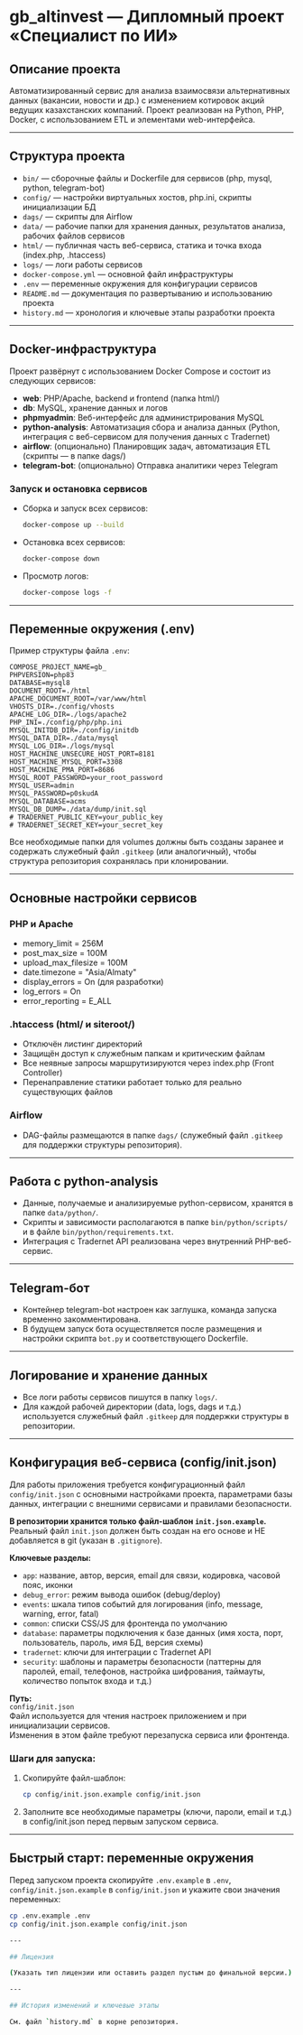 # gb\_altinvest — Дипломный проект «Специалист по ИИ»

## Описание проекта

Автоматизированный сервис для анализа взаимосвязи альтернативных данных (вакансии, новости и др.) с изменением котировок акций ведущих казахстанских компаний. Проект реализован на Python, PHP, Docker, с использованием ETL и элементами web-интерфейса.

---

## Структура проекта

* `bin/` — сборочные файлы и Dockerfile для сервисов (php, mysql, python, telegram-bot)
* `config/` — настройки виртуальных хостов, php.ini, скрипты инициализации БД
* `dags/` — скрипты для Airflow
* `data/` — рабочие папки для хранения данных, результатов анализа, рабочих файлов сервисов
* `html/` — публичная часть веб-сервиса, статика и точка входа (index.php, .htaccess)
* `logs/` — логи работы сервисов
* `docker-compose.yml` — основной файл инфраструктуры
* `.env` — переменные окружения для конфигурации сервисов
* `README.md` — документация по развертыванию и использованию проекта
* `history.md` — хронология и ключевые этапы разработки проекта

---

## Docker-инфраструктура

Проект развёрнут с использованием Docker Compose и состоит из следующих сервисов:

* **web**: PHP/Apache, backend и frontend (папка html/)
* **db**: MySQL, хранение данных и логов
* **phpmyadmin**: Веб-интерфейс для администрирования MySQL
* **python-analysis**: Автоматизация сбора и анализа данных (Python, интеграция с веб-сервисом для получения данных с Tradernet)
* **airflow**: (опционально) Планировщик задач, автоматизация ETL (скрипты — в папке dags/)
* **telegram-bot**: (опционально) Отправка аналитики через Telegram

### Запуск и остановка сервисов

* Сборка и запуск всех сервисов:

  ```bash
  docker-compose up --build
  ```
* Остановка всех сервисов:

  ```bash
  docker-compose down
  ```
* Просмотр логов:

  ```bash
  docker-compose logs -f
  ```

---

## Переменные окружения (.env)

Пример структуры файла `.env`:

```
COMPOSE_PROJECT_NAME=gb_
PHPVERSION=php83
DATABASE=mysql8
DOCUMENT_ROOT=./html
APACHE_DOCUMENT_ROOT=/var/www/html
VHOSTS_DIR=./config/vhosts
APACHE_LOG_DIR=./logs/apache2
PHP_INI=./config/php/php.ini
MYSQL_INITDB_DIR=./config/initdb
MYSQL_DATA_DIR=./data/mysql
MYSQL_LOG_DIR=./logs/mysql
HOST_MACHINE_UNSECURE_HOST_PORT=8181
HOST_MACHINE_MYSQL_PORT=3308
HOST_MACHINE_PMA_PORT=8686
MYSQL_ROOT_PASSWORD=your_root_password
MYSQL_USER=admin
MYSQL_PASSWORD=p0skudA
MYSQL_DATABASE=acms
MYSQL_DB_DUMP=./data/dump/init.sql
# TRADERNET_PUBLIC_KEY=your_public_key
# TRADERNET_SECRET_KEY=your_secret_key
```

Все необходимые папки для volumes должны быть созданы заранее и содержать служебный файл `.gitkeep` (или аналогичный), чтобы структура репозитория сохранялась при клонировании.

---

## Основные настройки сервисов

### PHP и Apache

* memory\_limit = 256M
* post\_max\_size = 100M
* upload\_max\_filesize = 100M
* date.timezone = "Asia/Almaty"
* display\_errors = On (для разработки)
* log\_errors = On
* error\_reporting = E\_ALL

### .htaccess (html/ и siteroot/)

* Отключён листинг директорий
* Защищён доступ к служебным папкам и критическим файлам
* Все неявные запросы маршрутизируются через index.php (Front Controller)
* Перенаправление статики работает только для реально существующих файлов

### Airflow

* DAG-файлы размещаются в папке `dags/` (служебный файл `.gitkeep` для поддержки структуры репозитория).

---

## Работа с python-analysis

* Данные, получаемые и анализируемые python-сервисом, хранятся в папке `data/python/`.
* Скрипты и зависимости располагаются в папке `bin/python/scripts/` и в файле `bin/python/requirements.txt`.
* Интеграция с Tradernet API реализована через внутренний PHP-веб-сервис.

---

## Telegram-бот

* Контейнер telegram-bot настроен как заглушка, команда запуска временно закомментирована.
* В будущем запуск бота осуществляется после размещения и настройки скрипта `bot.py` и соответствующего Dockerfile.

---

## Логирование и хранение данных

* Все логи работы сервисов пишутся в папку `logs/`.
* Для каждой рабочей директории (data, logs, dags и т.д.) используется служебный файл `.gitkeep` для поддержки структуры в репозитории.

---

## Конфигурация веб-сервиса (config/init.json)

Для работы приложения требуется конфигурационный файл `config/init.json` с основными настройками проекта, параметрами базы данных, интеграции с внешними сервисами и правилами безопасности.

**В репозитории хранится только файл-шаблон `init.json.example`.**  
Реальный файл `init.json` должен быть создан на его основе и НЕ добавляется в git (указан в `.gitignore`).

**Ключевые разделы:**
- `app`: название, автор, версия, email для связи, кодировка, часовой пояс, иконки
- `debug_error`: режим вывода ошибок (debug/deploy)
- `events`: шкала типов событий для логирования (info, message, warning, error, fatal)
- `common`: списки CSS/JS для фронтенда по умолчанию
- `database`: параметры подключения к базе данных (имя хоста, порт, пользователь, пароль, имя БД, версия схемы)
- `tradernet`: ключи для интеграции с Tradernet API
- `security`: шаблоны и параметры безопасности (паттерны для паролей, email, телефонов, настройка шифрования, таймауты, количество попыток входа и т.д.)

**Путь:**  
`config/init.json`  
Файл используется для чтения настроек приложением и при инициализации сервисов.  
Изменения в этом файле требуют перезапуска сервиса или фронтенда.

### Шаги для запуска:

1. Скопируйте файл-шаблон:
   ```bash
   cp config/init.json.example config/init.json
2. Заполните все необходимые параметры (ключи, пароли, email и т.д.) в config/init.json перед первым запуском сервиса.

---

## Быстрый старт: переменные окружения

Перед запуском проекта скопируйте `.env.example` в `.env`, `config/init.json.example` в `config/init.json` и укажите свои значения переменных:

```bash
cp .env.example .env
cp config/init.json.example config/init.json

---

## Лицензия

(Указать тип лицензии или оставить раздел пустым до финальной версии.)

---

## История изменений и ключевые этапы

См. файл `history.md` в корне репозитория.

